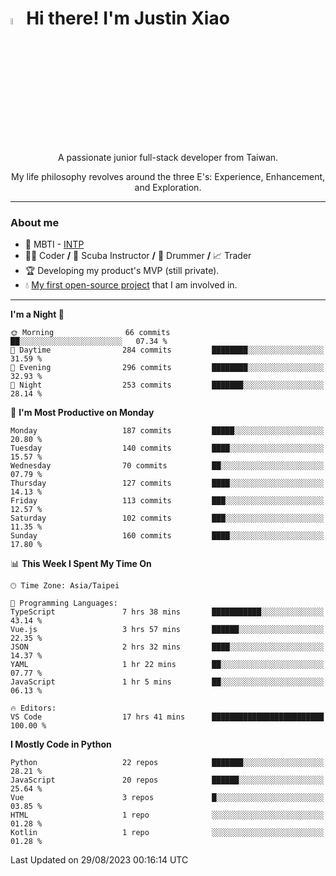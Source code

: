 # <img src="https://media.giphy.com/media/hvRJCLFzcasrR4ia7z/giphy.gif" width="5%">Hi there! I'm Justin Xiao
<p align="center">A passionate junior full-stack developer from Taiwan.  </p>
<p align="center">My life philosophy revolves around the three E's: Experience, Enhancement, and Exploration.</p>

---
### About me
- 👀 MBTI - [INTP](https://www.16personalities.com/intp-personality)
- 👨‍💻 Coder **/** 🤿 Scuba Instructor **/** 🥁 Drummer **/** 📈 Trader
- 🏆 Developing my product's MVP (still private).
- 💧 [My first open-source project](https://github.com/Game-as-a-Service/Game-Lobby-Web) that I am involved in.

---
<!--START_SECTION:waka-->
**I'm a Night 🦉** 

```text
🌞 Morning                66 commits          ██░░░░░░░░░░░░░░░░░░░░░░░   07.34 % 
🌆 Daytime                284 commits         ████████░░░░░░░░░░░░░░░░░   31.59 % 
🌃 Evening                296 commits         ████████░░░░░░░░░░░░░░░░░   32.93 % 
🌙 Night                  253 commits         ███████░░░░░░░░░░░░░░░░░░   28.14 % 
```
📅 **I'm Most Productive on Monday** 

```text
Monday                   187 commits         █████░░░░░░░░░░░░░░░░░░░░   20.80 % 
Tuesday                  140 commits         ████░░░░░░░░░░░░░░░░░░░░░   15.57 % 
Wednesday                70 commits          ██░░░░░░░░░░░░░░░░░░░░░░░   07.79 % 
Thursday                 127 commits         ████░░░░░░░░░░░░░░░░░░░░░   14.13 % 
Friday                   113 commits         ███░░░░░░░░░░░░░░░░░░░░░░   12.57 % 
Saturday                 102 commits         ███░░░░░░░░░░░░░░░░░░░░░░   11.35 % 
Sunday                   160 commits         ████░░░░░░░░░░░░░░░░░░░░░   17.80 % 
```


📊 **This Week I Spent My Time On** 

```text
🕑︎ Time Zone: Asia/Taipei

💬 Programming Languages: 
TypeScript               7 hrs 38 mins       ███████████░░░░░░░░░░░░░░   43.14 % 
Vue.js                   3 hrs 57 mins       ██████░░░░░░░░░░░░░░░░░░░   22.35 % 
JSON                     2 hrs 32 mins       ████░░░░░░░░░░░░░░░░░░░░░   14.37 % 
YAML                     1 hr 22 mins        ██░░░░░░░░░░░░░░░░░░░░░░░   07.77 % 
JavaScript               1 hr 5 mins         ██░░░░░░░░░░░░░░░░░░░░░░░   06.13 % 

🔥 Editors: 
VS Code                  17 hrs 41 mins      █████████████████████████   100.00 % 
```

**I Mostly Code in Python** 

```text
Python                   22 repos            ███████░░░░░░░░░░░░░░░░░░   28.21 % 
JavaScript               20 repos            ██████░░░░░░░░░░░░░░░░░░░   25.64 % 
Vue                      3 repos             █░░░░░░░░░░░░░░░░░░░░░░░░   03.85 % 
HTML                     1 repo              ░░░░░░░░░░░░░░░░░░░░░░░░░   01.28 % 
Kotlin                   1 repo              ░░░░░░░░░░░░░░░░░░░░░░░░░   01.28 % 
```




 Last Updated on 29/08/2023 00:16:14 UTC
<!--END_SECTION:waka-->
